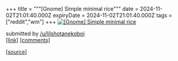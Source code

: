 +++
title = """[Gnome] Simple minimal rice"""
date = 2024-11-02T21:01:40.000Z
expiryDate = 2024-11-02T21:01:40.000Z
tags = ["reddit","wm"]
+++
[![[Gnome] Simple minimal rice](https://b.thumbs.redditmedia.com/aRExn9Gp91HE4IyISIy39LgXKCV0zqGHtQyvqlFlxJw.jpg "[Gnome] Simple minimal rice")](https://www.reddit.com/r/unixporn/comments/1gi6c2o/gnome_simple_minimal_rice/)

submitted by [/u/lilshotanekoboi](https://www.reddit.com/user/lilshotanekoboi)  
[\[link\]](https://www.reddit.com/gallery/1gi6c2o) [\[comments\]](https://www.reddit.com/r/unixporn/comments/1gi6c2o/gnome_simple_minimal_rice/)

[[source]](https://www.reddit.com/r/unixporn/comments/1gi6c2o/gnome_simple_minimal_rice/)
